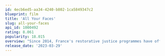 ```yaml
---
id: 4ecb6ed5-aa34-4240-b802-1ca5849347c2
blueprint: film
title: 'All Your Faces'
slug: all-your-faces
api_id: 1000492
rating: 8.061
popularity: 18.015
overview: "Since 2014, France's restorative justice programmes have offered a safe space for supervised dialogue between offenders and victims. Grégoire, Nawelle, and Sabine, victims of heists and violent robberies, agree to join one of these discussion groups alongside offenders Nassim, Issa, and Thomas, all convicted of violent robberies. Meanwhile Chloé, a victim of childhood sexual abuse, prepares for dialogue with her own agressor after learning he has moved back into town."
release_date: '2023-03-29'
---
```

